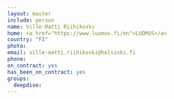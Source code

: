 ```yaml
---
layout: master
include: person
name: Ville-Matti Riihikoski
home: <a href="https://www.luomus.fi/en">LUOMUS</a>
country: "FI"
photo:
email: ville-matti.riihikoski@helsinki.fi
phone:
on_contract: yes
has_been_on_contract: yes
groups:
  deepdive:
---
```

